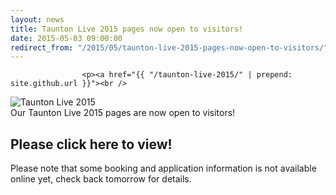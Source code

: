 ```yaml
---
layout: news
title: Taunton Live 2015 pages now open to visitors!
date: 2015-05-03 09:00:00
redirect_from: "/2015/05/taunton-live-2015-pages-now-open-to-visitors/"
---
```

<section>

                    
                    <p><a href="{{ "/taunton-live-2015/" | prepend: site.github.url }}"><br />
<img src="http://www.tauntonfestival.org.uk/wp-content/uploads/2015/05/Taunton-Live-Logo_2C_web_sized.png" alt="Taunton Live 2015" class="alignleft size-full wp-image-1152" /><br />
Our Taunton Live 2015 pages are now open to visitors!</p>
<h2>Please click here to view!</h2>
<p></a></p>
<p>Please note that some booking and application information is not available online yet, check back tomorrow for details.</p>

                
</section>

